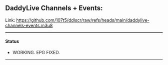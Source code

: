 ## DaddyLive Channels + Events:
Link: https://github.com/107t5/ddlscr/raw/refs/heads/main/daddylive-channels-events.m3u8

---

#### Status
* WORKING. EPG FIXED.
---

##

